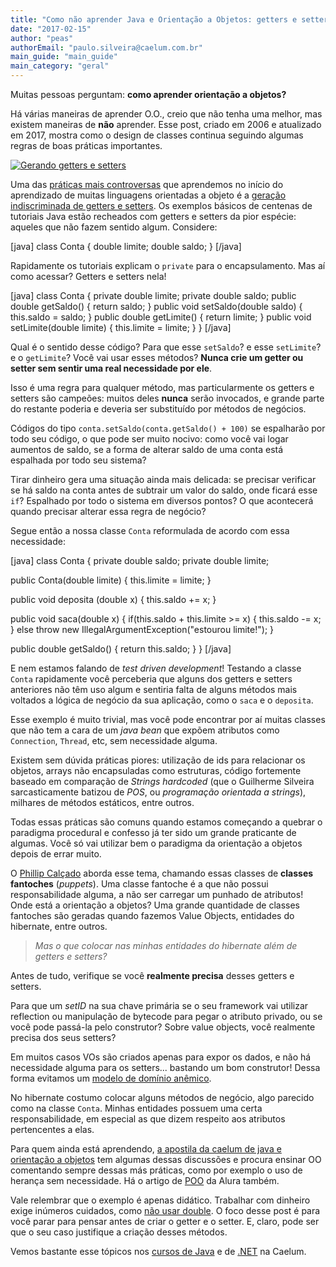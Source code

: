```yaml
---
title: "Como não aprender Java e Orientação a Objetos: getters e setters"
date: "2017-02-15"
author: "peas"
authorEmail: "paulo.silveira@caelum.com.br"
main_guide: "main_guide"
main_category: "geral"
---
```


Muitas pessoas perguntam: **como aprender orientação a objetos?**

Há várias maneiras de aprender O.O., creio que não tenha uma melhor, mas existem maneiras de **não** aprender. Esse post, criado em 2006 e atualizado em 2017, mostra como o design de classes continua seguindo algumas regras de boas práticas importantes.

[![](https://blog.caelum.com.br/wp-content/uploads/2006/09/Screen-shot-2011-02-21-at-3.00.12-PM.png "Gerando getters e setters")](https://blog.caelum.com.br/wp-content/uploads/2006/09/Screen-shot-2011-02-21-at-3.00.12-PM.png)

Uma das [práticas mais controversas](http://www.theserverside.com/news/thread.tss?thread_id=21310) que aprendemos no início do aprendizado de muitas linguagens orientadas a objeto é a [geração indiscriminada de getters e setters](http://www.javaworld.com/javaworld/jw-09-2003/jw-0905-toolbox.html). Os exemplos básicos de centenas de tutoriais Java estão recheados com getters e setters da pior espécie: aqueles que não fazem sentido algum. Considere:

\[java\] class Conta { double limite; double saldo; } \[/java\]

Rapidamente os tutoriais explicam o `private` para o encapsulamento. Mas aí como acessar? Getters e setters nela!

\[java\] class Conta { private double limite; private double saldo; public double getSaldo() { return saldo; } public void setSaldo(double saldo) { this.saldo = saldo; } public double getLimite() { return limite; } public void setLimite(double limite) { this.limite = limite; } } \[/java\]

Qual é o sentido desse código? Para que esse `setSaldo`? e esse `setLimite`? e o `getLimite`? Você vai usar esses métodos? **Nunca crie um getter ou setter sem sentir uma real necessidade por ele**.

Isso é uma regra para qualquer método, mas particularmente os getters e setters são campeões: muitos deles **nunca** serão invocados, e grande parte do restante poderia e deveria ser substituído por métodos de negócios.

Códigos do tipo `conta.setSaldo(conta.getSaldo() + 100)` se espalharão por todo seu código, o que pode ser muito nocivo: como você vai logar aumentos de saldo, se a forma de alterar saldo de uma conta está espalhada por todo seu sistema?

Tirar dinheiro gera uma situação ainda mais delicada: se precisar verificar se há saldo na conta antes de subtrair um valor do saldo, onde ficará esse `if`? Espalhado por todo o sistema em diversos pontos? O que acontecerá quando precisar alterar essa regra de negócio?

Segue então a nossa classe `Conta` reformulada de acordo com essa necessidade:

\[java\] class Conta { private double saldo; private double limite;

public Conta(double limite) { this.limite = limite; }

public void deposita (double x) { this.saldo += x; }

public void saca(double x) { if(this.saldo + this.limite >= x) { this.saldo -= x; } else throw new IllegalArgumentException("estourou limite!"); }

public double getSaldo() { return this.saldo; } } \[/java\]

E nem estamos falando de _test driven development_! Testando a classe `Conta` rapidamente você perceberia que alguns dos getters e setters anteriores não têm uso algum e sentiria falta de alguns métodos mais voltados a lógica de negócio da sua aplicação, como o `saca` e o `deposita`.

Esse exemplo é muito trivial, mas você pode encontrar por aí muitas classes que não tem a cara de um _java bean_ que expõem atributos como `Connection`, `Thread`, etc, sem necessidade alguma.

Existem sem dúvida práticas piores: utilização de ids para relacionar os objetos, arrays não encapsuladas como estruturas, código fortemente baseado em comparação de _Strings hardcoded_ (que o Guilherme Silveira sarcasticamente batizou de _POS_, ou _programação orientada a strings_), milhares de métodos estáticos, entre outros.

Todas essas práticas são comuns quando estamos começando a quebrar o paradigma procedural e confesso já ter sido um grande praticante de algumas. Você só vai utilizar bem o paradigma da orientação a objetos depois de errar muito.

O [Phillip Calçado](http://philcalcado.com/) aborda esse tema, chamando essas classes de **classes fantoches** (_puppets_). Uma classe fantoche é a que não possui responsabilidade alguma, a não ser carregar um punhado de atributos! Onde está a orientação a objetos? Uma grande quantidade de classes fantoches são geradas quando fazemos Value Objects, entidades do hibernate, entre outros.

> _Mas o que colocar nas minhas entidades do hibernate além de getters e setters?_

Antes de tudo, verifique se você **realmente precisa** desses getters e setters.

Para que um _setID_ na sua chave primária se o seu framework vai utilizar reflection ou manipulação de bytecode para pegar o atributo privado, ou se você pode passá-la pelo construtor? Sobre value objects, você realmente precisa dos seus setters?

Em muitos casos VOs são criados apenas para expor os dados, e não há necessidade alguma para os setters... bastando um bom construtor! Dessa forma evitamos um [modelo de domínio anêmico](http://www.martinfowler.com/bliki/AnemicDomainModel.html).

No hibernate costumo colocar alguns métodos de negócio, algo parecido como na classe `Conta`. Minhas entidades possuem uma certa responsabilidade, em especial as que dizem respeito aos atributos pertencentes a elas.

Para quem ainda está aprendendo, [a apostila da caelum de java e orientação a objetos](http://www.caelum.com.br/apostila-java-orientacao-objetos/) tem algumas dessas discussões e procura ensinar OO comentando sempre dessas más práticas, como por exemplo o uso de herança sem necessidade. Há o artigo de [POO](https://www.alura.com.br/artigos/poo-programacao-orientada-a-objetos) da Alura também.

Vale relembrar que o exemplo é apenas didático. Trabalhar com dinheiro exige inúmeros cuidados, como [não usar double](https://blog.caelum.com.br/arredondamento-no-java-do-double-ao-bigdecimal/). O foco desse post é para você parar para pensar antes de criar o getter e o setter. E, claro, pode ser que o seu caso justifique a criação desses métodos.

Vemos bastante esse tópicos nos [cursos de Java](https://www.caelum.com.br/cursos-java/) e de [.NET](https://www.caelum.com.br/cursos-dotnet/) na Caelum.
